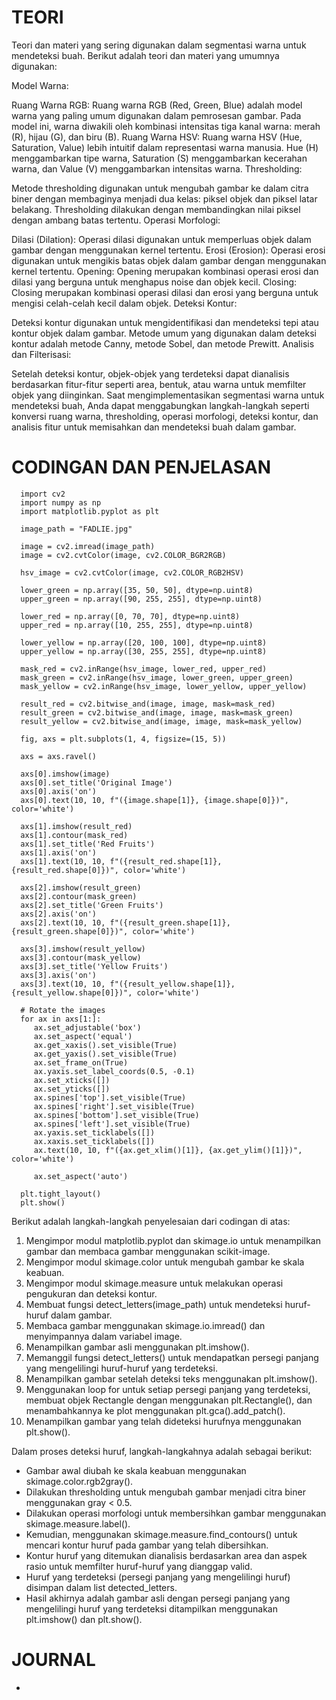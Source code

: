 
# TEORI 
Teori dan materi yang sering digunakan dalam segmentasi warna untuk mendeteksi buah. Berikut adalah teori dan materi yang umumnya digunakan:

Model Warna:

Ruang Warna RGB: Ruang warna RGB (Red, Green, Blue) adalah model warna yang paling umum digunakan dalam pemrosesan gambar. Pada model ini, warna diwakili oleh kombinasi intensitas tiga kanal warna: merah (R), hijau (G), dan biru (B).
Ruang Warna HSV: Ruang warna HSV (Hue, Saturation, Value) lebih intuitif dalam representasi warna manusia. Hue (H) menggambarkan tipe warna, Saturation (S) menggambarkan kecerahan warna, dan Value (V) menggambarkan intensitas warna.
Thresholding:

Metode thresholding digunakan untuk mengubah gambar ke dalam citra biner dengan membaginya menjadi dua kelas: piksel objek dan piksel latar belakang. Thresholding dilakukan dengan membandingkan nilai piksel dengan ambang batas tertentu.
Operasi Morfologi:

Dilasi (Dilation): Operasi dilasi digunakan untuk memperluas objek dalam gambar dengan menggunakan kernel tertentu.
Erosi (Erosion): Operasi erosi digunakan untuk mengikis batas objek dalam gambar dengan menggunakan kernel tertentu.
Opening: Opening merupakan kombinasi operasi erosi dan dilasi yang berguna untuk menghapus noise dan objek kecil.
Closing: Closing merupakan kombinasi operasi dilasi dan erosi yang berguna untuk mengisi celah-celah kecil dalam objek.
Deteksi Kontur:

Deteksi kontur digunakan untuk mengidentifikasi dan mendeteksi tepi atau kontur objek dalam gambar.
Metode umum yang digunakan dalam deteksi kontur adalah metode Canny, metode Sobel, dan metode Prewitt.
Analisis dan Filterisasi:

Setelah deteksi kontur, objek-objek yang terdeteksi dapat dianalisis berdasarkan fitur-fitur seperti area, bentuk, atau warna untuk memfilter objek yang diinginkan.
Saat mengimplementasikan segmentasi warna untuk mendeteksi buah, Anda dapat menggabungkan langkah-langkah seperti konversi ruang warna, thresholding, operasi morfologi, deteksi kontur, dan analisis fitur untuk memisahkan dan mendeteksi buah dalam gambar.

# CODINGAN DAN PENJELASAN
      import cv2
      import numpy as np
      import matplotlib.pyplot as plt

      image_path = "FADLIE.jpg"

      image = cv2.imread(image_path)
      image = cv2.cvtColor(image, cv2.COLOR_BGR2RGB)

      hsv_image = cv2.cvtColor(image, cv2.COLOR_RGB2HSV)

      lower_green = np.array([35, 50, 50], dtype=np.uint8)
      upper_green = np.array([90, 255, 255], dtype=np.uint8)

      lower_red = np.array([0, 70, 70], dtype=np.uint8)
      upper_red = np.array([10, 255, 255], dtype=np.uint8)

      lower_yellow = np.array([20, 100, 100], dtype=np.uint8)
      upper_yellow = np.array([30, 255, 255], dtype=np.uint8)

      mask_red = cv2.inRange(hsv_image, lower_red, upper_red)
      mask_green = cv2.inRange(hsv_image, lower_green, upper_green)
      mask_yellow = cv2.inRange(hsv_image, lower_yellow, upper_yellow)

      result_red = cv2.bitwise_and(image, image, mask=mask_red)
      result_green = cv2.bitwise_and(image, image, mask=mask_green)
      result_yellow = cv2.bitwise_and(image, image, mask=mask_yellow)

      fig, axs = plt.subplots(1, 4, figsize=(15, 5))

      axs = axs.ravel()

      axs[0].imshow(image)
      axs[0].set_title('Original Image')
      axs[0].axis('on')
      axs[0].text(10, 10, f"({image.shape[1]}, {image.shape[0]})", color='white')

      axs[1].imshow(result_red)
      axs[1].contour(mask_red)
      axs[1].set_title('Red Fruits')
      axs[1].axis('on')
      axs[1].text(10, 10, f"({result_red.shape[1]}, {result_red.shape[0]})", color='white')

      axs[2].imshow(result_green)
      axs[2].contour(mask_green)
      axs[2].set_title('Green Fruits')
      axs[2].axis('on')
      axs[2].text(10, 10, f"({result_green.shape[1]}, {result_green.shape[0]})", color='white')

      axs[3].imshow(result_yellow)
      axs[3].contour(mask_yellow)
      axs[3].set_title('Yellow Fruits')
      axs[3].axis('on')
      axs[3].text(10, 10, f"({result_yellow.shape[1]}, {result_yellow.shape[0]})", color='white')

      # Rotate the images
      for ax in axs[1:]:
         ax.set_adjustable('box')
         ax.set_aspect('equal')
         ax.get_xaxis().set_visible(True)
         ax.get_yaxis().set_visible(True)
         ax.set_frame_on(True)
         ax.yaxis.set_label_coords(0.5, -0.1)
         ax.set_xticks([])
         ax.set_yticks([])
         ax.spines['top'].set_visible(True)
         ax.spines['right'].set_visible(True)
         ax.spines['bottom'].set_visible(True)
         ax.spines['left'].set_visible(True)
         ax.yaxis.set_ticklabels([])
         ax.xaxis.set_ticklabels([])
         ax.text(10, 10, f"({ax.get_xlim()[1]}, {ax.get_ylim()[1]})", color='white')

         ax.set_aspect('auto')

      plt.tight_layout()
      plt.show()




Berikut adalah langkah-langkah penyelesaian dari codingan di atas:

1. Mengimpor modul matplotlib.pyplot dan skimage.io untuk menampilkan gambar dan membaca gambar menggunakan scikit-image.
2. Mengimpor modul skimage.color untuk mengubah gambar ke skala keabuan.
3. Mengimpor modul skimage.measure untuk melakukan operasi pengukuran dan deteksi kontur.
4. Membuat fungsi detect_letters(image_path) untuk mendeteksi huruf-huruf dalam gambar.
5. Membaca gambar menggunakan skimage.io.imread() dan menyimpannya dalam variabel image.
6. Menampilkan gambar asli menggunakan plt.imshow().
7. Memanggil fungsi detect_letters() untuk mendapatkan persegi panjang yang mengelilingi huruf-huruf yang terdeteksi.
8. Menampilkan gambar setelah deteksi teks menggunakan plt.imshow().
9. Menggunakan loop for untuk setiap persegi panjang yang terdeteksi, membuat objek Rectangle dengan menggunakan plt.Rectangle(), dan menambahkannya ke plot menggunakan plt.gca().add_patch().
10. Menampilkan gambar yang telah dideteksi hurufnya menggunakan plt.show().

Dalam proses deteksi huruf, langkah-langkahnya adalah sebagai berikut:
- Gambar awal diubah ke skala keabuan menggunakan skimage.color.rgb2gray().
- Dilakukan thresholding untuk mengubah gambar menjadi citra biner menggunakan gray < 0.5.
- Dilakukan operasi morfologi untuk membersihkan gambar menggunakan skimage.measure.label().
- Kemudian, menggunakan skimage.measure.find_contours() untuk mencari kontur huruf pada gambar yang telah dibersihkan.
- Kontur huruf yang ditemukan dianalisis berdasarkan area dan aspek rasio untuk memfilter huruf-huruf yang dianggap valid.
- Huruf yang terdeteksi (persegi panjang yang mengelilingi huruf) disimpan dalam list detected_letters.
- Hasil akhirnya adalah gambar asli dengan persegi panjang yang mengelilingi huruf yang terdeteksi ditampilkan menggunakan plt.imshow() dan plt.show().

# JOURNAL
-